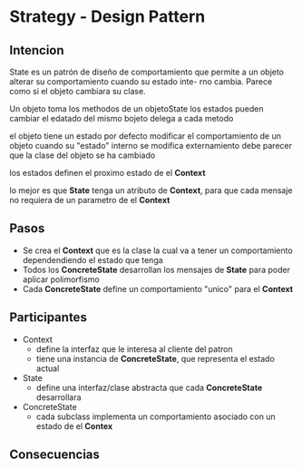 # Strategy - Design Pattern
## Intencion

State es un patrón de diseño de comportamiento que permite
a un objeto alterar su comportamiento cuando su estado inte-
rno cambia. Parece como si el objeto cambiara su clase.


Un objeto toma los methodos de un objetoState
los estados pueden cambiar el edatado del mismo bojeto
delega a cada metodo

el objeto tiene un estado por defecto 
modificar el comportamiento de un objeto cuando su "estado" interno se modifica
externamiento debe parecer que la clase del objeto se ha cambiado

los estados definen el proximo estado de el **Context**

lo mejor es que **State** tenga un atributo de **Context**, para que cada mensaje
no requiera de un parametro de el **Context**

## Pasos
* Se crea el **Context** que es la clase la cual va a tener un comportamiento dependendiendo el estado que tenga
* Todos los **ConcreteState** desarrollan los mensajes de **State** para poder aplicar polimorfismo
* Cada **ConcreteState** define un comportamiento "unico" para el **Context**

## Participantes
* Context
  * define la interfaz que le interesa al cliente del patron
  * tiene una instancia de **ConcreteState**, que representa el estado actual
* State
  * define una interfaz/clase abstracta que cada **ConcreteState** desarrollara
* ConcreteState
  * cada subclass implementa un comportamiento asociado con un estado de el **Contex**

## Consecuencias